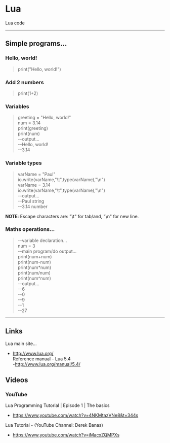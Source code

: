 # Lua
Lua code

-----

## Simple programs...

### Hello, world!

> print("Hello, world!")  

### Add 2 numbers

> print(1+2)

### Variables

> greeting = "Hello, world!"  
> num = 3.14  
> print(greeting)  
> print(num)  
> --output...  
> --Hello, world!  
> --3.14  

### Variable types

> varName = "Paul"  
> io.write(varName,"\t",type(varName),"\n")  
> varName = 3.14  
> io.write(varName,"\t",type(varName),"\n")  
> --output...    
> --Paul string  
> --3.14 number  
 
**NOTE**: Escape characters are: "\t" for tab/and, "\n" for new line.     

### Maths operations...

> --variable declaration...  
> num = 3  
> --main program/do output...  
> print(num+num)  
> print(num-num)  
> print(num*num)  
> print(num/num)  
> print(num^num)  
> --output...  
> --6  
> --0  
> --9  
> --1  
> --27  

-----

## Links

Lua main site...  
- http://www.lua.org/  
Reference manual - Lua 5.4   
-http://www.lua.org/manual/5.4/  

## Videos

### YouTube

Lua Programming Tutorial | Episode 1 | The basics  
- https://www.youtube.com/watch?v=4NKMtazVNe8&t=344s   

Lua Tutorial - (YouTube Channel: Derek Banas)  
- https://www.youtube.com/watch?v=iMacxZQMPXs   



